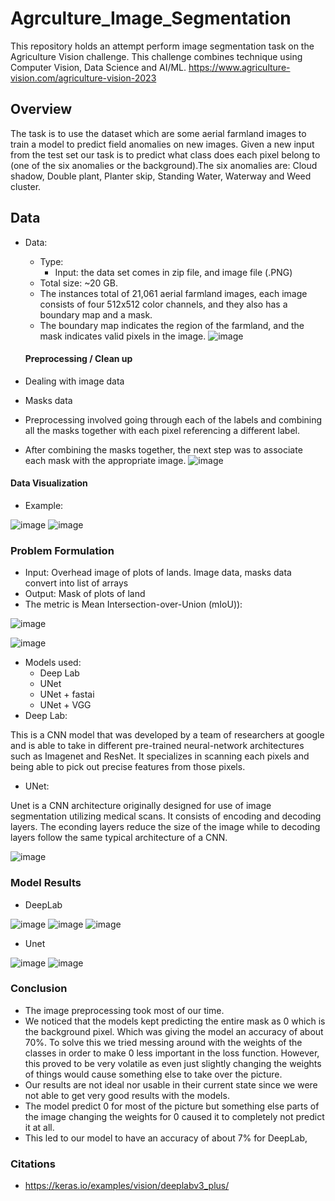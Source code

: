 # Agrculture_Image_Segmentation

This repository holds an attempt perform image segmentation task on the Agriculture Vision challenge. This challenge combines technique using Computer Vision, Data Science and AI/ML. https://www.agriculture-vision.com/agriculture-vision-2023

## Overview
The task is to use the dataset which are some aerial farmland images to train a model to predict field anomalies on new images. Given a new input from the test set our task is to predict what class does each pixel belong to (one of the six anomalies or the background).​The six anomalies are: Cloud shadow, Double plant, Planter skip, Standing Water, Waterway and Weed cluster. 

## Data
* Data:
  * Type: 
    * Input: the data set comes in zip file, and image file (.PNG)
  * Total size: ~20 GB.
  * The instances total of 21,061 aerial farmland images, each image consists of four 512x512 color channels, and they also has a boundary map and a mask. 
  * The boundary map indicates the region of the farmland, and the mask indicates valid pixels in the image. 
![image](https://user-images.githubusercontent.com/89665013/236540282-8d9fbd80-fdb1-4fc1-b71e-677141c23c6e.png)

  #### Preprocessing / Clean up

* Dealing with image data
* Masks data
* Preprocessing involved going through each of the labels and combining all the masks together with each pixel referencing a different label.
* After combining the masks together, the next step was to associate each mask with the appropriate image.
![image](https://user-images.githubusercontent.com/98187543/236552184-1949db0e-deaf-430e-b485-67d557d8921a.png)

 #### Data Visualization
  * Example:
  
![image](https://user-images.githubusercontent.com/98187543/236550315-ff3f7465-7d15-4715-a3b5-7e7b56aceb8c.png)
![image](https://user-images.githubusercontent.com/98187543/236550391-856061a0-ce5a-4eec-a998-91abd9f7550c.png)


### Problem Formulation

  * Input: Overhead image of plots of lands. Image data, masks data convert into list of arrays
  * Output: Mask of plots of land
  * The metric is Mean Intersection-over-Union (mIoU)):

![image](https://user-images.githubusercontent.com/89665013/236550741-2bd5505f-1f35-4b41-9ef3-1e9377097ebd.png)

![image](https://user-images.githubusercontent.com/89665013/236550787-05da44d1-a6d9-4428-87d9-91f850ee3491.png)

  * Models used: 
    * Deep Lab
    * UNet
    * UNet + fastai
    * UNet + VGG
* Deep Lab:

This is a CNN model that was developed by a team of researchers at google and is able to take in different pre-trained neural-network architectures such as Imagenet and ResNet. It specializes in scanning each pixels and being able to pick out precise features from those pixels.


* UNet:

Unet is a CNN architecture originally designed for use of image segmentation utilizing medical scans. It consists of encoding and decoding layers. The econding layers reduce the size of the image while to decoding layers follow the same typical architecture of a CNN.

![image](https://user-images.githubusercontent.com/98187543/236554037-9534a58a-bf52-48c6-9f4d-1480512218bf.png)


### Model Results

  * DeepLab

 ![image](https://user-images.githubusercontent.com/89665013/236551019-ad66839e-55b8-4f09-b04d-042a305d683a.png)
 ![image](https://user-images.githubusercontent.com/89665013/236551126-23bda62c-97e0-4bb9-9bcc-5d6a14205bd0.png)
 ![image](https://user-images.githubusercontent.com/89665013/236551238-f4571b03-59fd-4b7c-b796-9a19303d9b5b.png)
 
  * Unet

![image](https://user-images.githubusercontent.com/98187543/236554943-5f1531cb-ba17-477f-89dc-a5e593fb154b.png)
![image](https://user-images.githubusercontent.com/98187543/236555114-1ff23906-f3ec-4810-806a-f8b605d1a7ff.png)


### Conclusion
 * The image preprocessing took most of our time. ​
 * We noticed that the models kept predicting the entire mask as 0 which is the background pixel. Which was giving the model an accuracy of about 70%. To solve this we tried messing around with the weights of the classes in order to make 0 less important in the loss function. However, this proved to be very volatile as even just slightly changing the weights of things would cause something else to take over the picture.​
 * Our results are not ideal nor usable in their current state since we were not able to get very good results with the models. ​
 * The model predict 0 for most of the picture but something else parts of the image changing the weights for 0 caused it to completely not predict it at all.​
 * This led to our model to have an accuracy of about 7% for DeepLab,  
### Citations
* https://keras.io/examples/vision/deeplabv3_plus/

